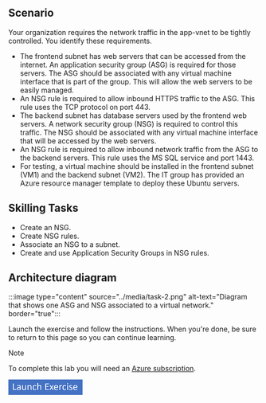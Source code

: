 ## Scenario

Your organization requires the network traffic in the app-vnet to be tightly controlled. You identify these requirements.
+ The frontend subnet has web servers that can be accessed from the internet. An application security group (ASG) is required for those servers. The ASG should be associated with any virtual machine interface that is part of the group. This will allow the web servers to be easily managed. 
+ An NSG rule is required to allow inbound HTTPS traffic to the ASG. This rule uses the TCP protocol on port 443. 
+ The backend subnet has database servers used by the frontend web servers. A network security group (NSG) is required to control this traffic. The NSG should be associated with any virtual machine interface that will be accessed by the web servers. 
+ An NSG rule is required to allow inbound network traffic from the ASG to the backend servers.  This rule uses the MS SQL service and port 1443. 
+ For testing, a virtual machine should be installed in the frontend subnet (VM1) and the backend subnet (VM2).  The IT group has provided an Azure resource manager template to deploy these Ubuntu servers. 

## Skilling Tasks

+ Create an NSG. 
+ Create NSG rules. 
+ Associate an NSG to a subnet. 
+ Create and use Application Security Groups in NSG rules. 


## Architecture diagram

:::image type="content" source="../media/task-2.png" alt-text="Diagram that shows one ASG and NSG associated to a virtual network." border="true":::


Launch the exercise and follow the instructions. When you're done, be sure to return to this page so you can continue learning.

> [!NOTE]
> To complete this lab you will need an [Azure subscription](https://azure.microsoft.com/free/).

[![Button to launch exercise.](../media/launch-exercise.png)](https://go.microsoft.com/fwlink/?linkid=2261960)